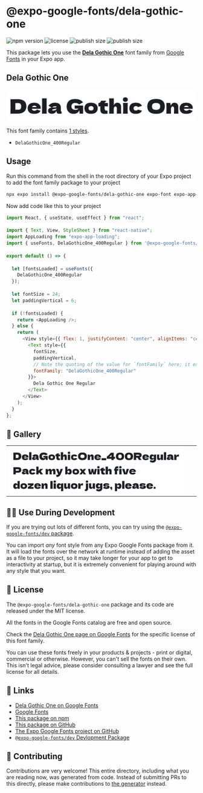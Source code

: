 # @expo-google-fonts/dela-gothic-one

![npm version](https://flat.badgen.net/npm/v/@expo-google-fonts/dela-gothic-one)
![license](https://flat.badgen.net/github/license/expo/google-fonts)
![publish size](https://flat.badgen.net/packagephobia/install/@expo-google-fonts/dela-gothic-one)
![publish size](https://flat.badgen.net/packagephobia/publish/@expo-google-fonts/dela-gothic-one)

This package lets you use the [**Dela Gothic One**](https://fonts.google.com/specimen/Dela+Gothic+One) font family from [Google Fonts](https://fonts.google.com/) in your Expo app.

## Dela Gothic One

![Dela Gothic One](./font-family.png)

This font family contains [1 styles](#-gallery).

- `DelaGothicOne_400Regular`

## Usage

Run this command from the shell in the root directory of your Expo project to add the font family package to your project

```sh
npx expo install @expo-google-fonts/dela-gothic-one expo-font expo-app-loading
```

Now add code like this to your project

```js
import React, { useState, useEffect } from "react";

import { Text, View, StyleSheet } from "react-native";
import AppLoading from "expo-app-loading";
import { useFonts, DelaGothicOne_400Regular } from '@expo-google-fonts/dela-gothic-one';

export default () => {

  let [fontsLoaded] = useFonts({
    DelaGothicOne_400Regular
  });

  let fontSize = 24;
  let paddingVertical = 6;

  if (!fontsLoaded) {
    return <AppLoading />;
  } else {
    return (
      <View style={{ flex: 1, justifyContent: "center", alignItems: "center" }}>
        <Text style={{
          fontSize,
          paddingVertical,
          // Note the quoting of the value for `fontFamily` here; it expects a string!
          fontFamily: "DelaGothicOne_400Regular"
        }}>
          Dela Gothic One Regular
        </Text>
      </View>
    );
  }
};
```

## 🔡 Gallery


||||
|-|-|-|
|![DelaGothicOne_400Regular](./DelaGothicOne_400Regular.ttf.png)||||


## 👩‍💻 Use During Development

If you are trying out lots of different fonts, you can try using the [`@expo-google-fonts/dev` package](https://github.com/expo/google-fonts/tree/master/font-packages/dev#readme).

You can import _any_ font style from any Expo Google Fonts package from it. It will load the fonts over the network at runtime instead of adding the asset as a file to your project, so it may take longer for your app to get to interactivity at startup, but it is extremely convenient for playing around with any style that you want.


## 📖 License

The `@expo-google-fonts/dela-gothic-one` package and its code are released under the MIT license.

All the fonts in the Google Fonts catalog are free and open source.

Check the [Dela Gothic One page on Google Fonts](https://fonts.google.com/specimen/Dela+Gothic+One) for the specific license of this font family.

You can use these fonts freely in your products & projects - print or digital, commercial or otherwise. However, you can't sell the fonts on their own. This isn't legal advice, please consider consulting a lawyer and see the full license for all details.

## 🔗 Links

- [Dela Gothic One on Google Fonts](https://fonts.google.com/specimen/Dela+Gothic+One)
- [Google Fonts](https://fonts.google.com/)
- [This package on npm](https://www.npmjs.com/package/@expo-google-fonts/dela-gothic-one)
- [This package on GitHub](https://github.com/expo/google-fonts/tree/master/font-packages/dela-gothic-one)
- [The Expo Google Fonts project on GitHub](https://github.com/expo/google-fonts)
- [`@expo-google-fonts/dev` Devlopment Package](https://github.com/expo/google-fonts/tree/master/font-packages/dev)

## 🤝 Contributing

Contributions are very welcome! This entire directory, including what you are reading now, was generated from code. Instead of submitting PRs to this directly, please make contributions to [the generator](https://github.com/expo/google-fonts/tree/master/packages/generator) instead.
